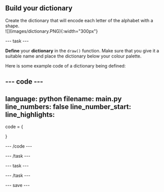## Build your dictionary

<div style="display: flex; flex-wrap: wrap">
<div style="flex-basis: 200px; flex-grow: 1; margin-right: 15px;">
Create the dictionary that will encode each letter of the alphabet with a shape. 
</div>
<div>
![](images/dictionary.PNG){:width="300px"}
</div>
</div>

--- task ---

**Define** your **dictionary** in the `draw()` function. Make sure that you give it a suitable name and place the dictionary below your colour palette.  

Here is some example code of a dictionary being defined:

--- code ---
---
language: python
filename: main.py
line_numbers: false
line_number_start: 
line_highlights: 
---
code = {
    
  }

--- /code ---

--- /task ---

--- task ---



--- /task ---


--- save ---
